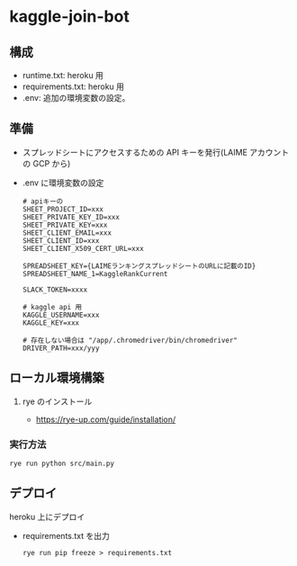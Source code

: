 # kaggle-join-bot

## 構成

- runtime.txt: heroku 用
- requirements.txt: heroku 用
- .env: 追加の環境変数の設定。

## 準備

- スプレッドシートにアクセスするための API キーを発行(LAIME アカウントの GCP から)
- .env に環境変数の設定

  ```
  # apiキーの
  SHEET_PROJECT_ID=xxx
  SHEET_PRIVATE_KEY_ID=xxx
  SHEET_PRIVATE_KEY=xxx
  SHEET_CLIENT_EMAIL=xxx
  SHEET_CLIENT_ID=xxx
  SHEET_CLIENT_X509_CERT_URL=xxx

  SPREADSHEET_KEY={LAIMEランキングスプレッドシートのURLに記載のID}
  SPREADSHEET_NAME_1=KaggleRankCurrent

  SLACK_TOKEN=xxxx

  # kaggle api 用
  KAGGLE_USERNAME=xxx
  KAGGLE_KEY=xxx

  # 存在しない場合は "/app/.chromedriver/bin/chromedriver"
  DRIVER_PATH=xxx/yyy
  ```

## ローカル環境構築

1. rye のインストール

   - https://rye-up.com/guide/installation/

### 実行方法

```
rye run python src/main.py
```

## デプロイ

heroku 上にデプロイ

- requirements.txt を出力
  ```
  rye run pip freeze > requirements.txt
  ```

